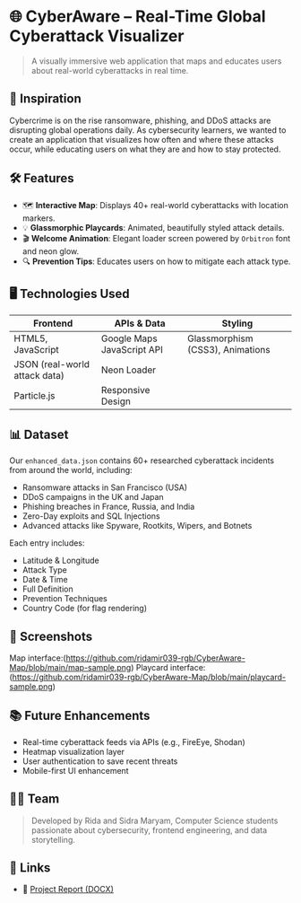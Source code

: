 # 🌐 CyberAware – Real-Time Global Cyberattack Visualizer
> A visually immersive web application that maps and educates users about real-world cyberattacks in real time.

## 📌 Inspiration

Cybercrime is on the rise ransomware, phishing, and DDoS attacks are disrupting global operations daily. As cybersecurity learners, we wanted to create an application that visualizes how often and where these attacks occur, while educating users on what they are and how to stay protected.


## 🛠 Features

- 🗺️ **Interactive Map**: Displays 40+ real-world cyberattacks with location markers.
- 💡 **Glassmorphic Playcards**: Animated, beautifully styled attack details.
- 🎬 **Welcome Animation**: Elegant loader screen powered by `Orbitron` font and neon glow.
- 🔍 **Prevention Tips**: Educates users on how to mitigate each attack type.



## 🖥️ Technologies Used

| Frontend | APIs & Data | Styling |
|----------|-------------|---------|
| HTML5, JavaScript | Google Maps JavaScript API | Glassmorphism (CSS3), Animations |
| JSON (real-world attack data) | Neon Loader |
| Particle.js| Responsive Design |


## 📊 Dataset

Our `enhanced_data.json` contains 60+ researched cyberattack incidents from around the world, including:

- Ransomware attacks in San Francisco (USA)
- DDoS campaigns in the UK and Japan
- Phishing breaches in France, Russia, and India
- Zero-Day exploits and SQL Injections
- Advanced attacks like Spyware, Rootkits, Wipers, and Botnets

Each entry includes:
- Latitude & Longitude
- Attack Type
- Date & Time
- Full Definition
- Prevention Techniques
- Country Code (for flag rendering)

## 📸 Screenshots
Map interface:(https://github.com/ridamir039-rgb/CyberAware-Map/blob/main/map-sample.png) 
Playcard interface: (https://github.com/ridamir039-rgb/CyberAware-Map/blob/main/playcard-sample.png) 

## 📚 Future Enhancements

- Real-time cyberattack feeds via APIs (e.g., FireEye, Shodan)
- Heatmap visualization layer
- User authentication to save recent threats
- Mobile-first UI enhancement


## 👨‍💻 Team

> Developed by Rida and Sidra Maryam,  Computer Science students passionate about cybersecurity, frontend engineering, and data storytelling.


## 🔗 Links
- 📄 [Project Report (DOCX)](https://github.com/ridamir039-rgb/CyberAware-Map/blob/main/Devpost%20CyberAware%20Project%20Report.docx)

